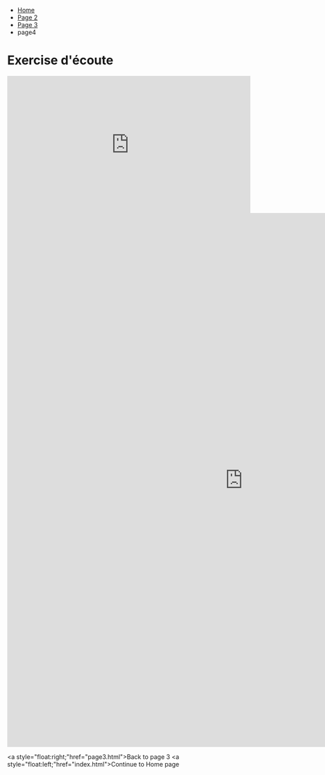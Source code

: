 <ul class="breadcrumb">
  <li><a href="index.html">Home</a></li>
  <li><a href="page2.html">Page 2</a></li>
  <li><a href="page3.html">Page 3</a></li>
  <li>page4</li>
</ul>

<h1>Exercise d'écoute</h1>

<iframe width="560" height="315" src="https://www.youtube.com/embed/X3VNRVo7irM" frameborder="0" gesture="media" allow="encrypted-media" allowfullscreen></iframe>
<iframe src=" https://h5p.org/h5p/embed/153787 " width="1084" height="1227" frameborder="0" allowfullscreen="allowfullscreen"></iframe><script src="https://h5p.org/sites/all/modules/h5p/library/js/h5p-resizer.js" charset="UTF-8"></script>

<a style="float:right;"href="page3.html">Back to page 3 </a>
 <a style="float:left;"href="index.html">Continue to Home page </a>
  </p>
  <div style="clear:both;"></div>
